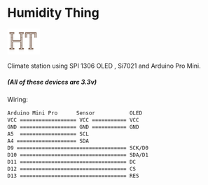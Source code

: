 # Humidity Thing
![image](Pictures\icon.png)

Climate station using SPI 1306 OLED , Si7021 and Arduino Pro Mini.
##### (All of these devices are 3.3v)
Wiring:
```
Arduino Mini Pro      Sensor           OLED
VCC ================== VCC =========== VCC
GND ================== GND =========== GND
A5  ================== SCL
A4 =================== SDA
D9 =================================== SCK/D0
D10 ================================== SDA/D1
D11 ================================== DC
D12 ================================== CS
D13 ================================== RES
```